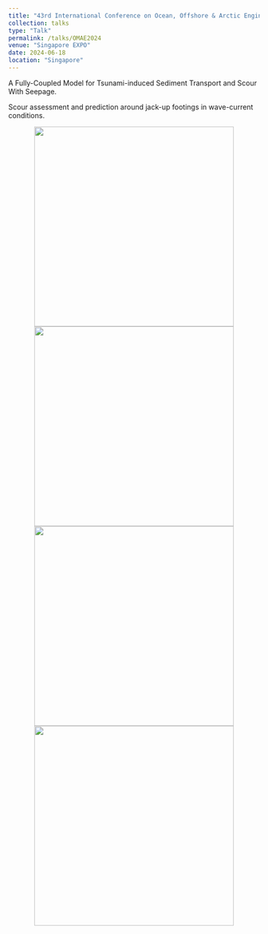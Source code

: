 ```yaml
---
title: "43rd International Conference on Ocean, Offshore & Arctic Engineering"
collection: talks
type: "Talk"
permalink: /talks/OMAE2024
venue: "Singapore EXPO"
date: 2024-06-18
location: "Singapore"
---
```


A Fully-Coupled Model for Tsunami-induced Sediment Transport and Scour With Seepage.

Scour assessment and prediction around jack-up footings in wave-current conditions.

<div align=center><img src="http://huzhengyu.github.io/images/OMAE2024a.jpg" width = 400></div>
<div align=center><img src="http://huzhengyu.github.io/images/OMAE2024b.jpg" width = 400></div>
<div align=center><img src="http://huzhengyu.github.io/images/OMAE2024c.jpg" width = 400></div>
<div align=center><img src="http://huzhengyu.github.io/images/OMAE2024d.jpg" width = 400></div>
